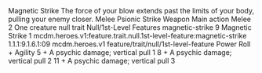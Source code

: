 <ability>
  <name>Magnetic Strike</name>
  <flavor>The force of your blow extends past the limits of your body, pulling your enemy closer.</flavor>
  <keywords>
    <keyword>Melee</keyword>
    <keyword>Psionic</keyword>
    <keyword>Strike</keyword>
    <keyword>Weapon</keyword>
  </keywords>
  <type>Main action</type>
  <distance>Melee 2</distance>
  <target>One creature</target>
  <metadata>
    <class>null</class>
    <feature_type>trait</feature_type>
    <file_dpath>Null/1st-Level Features</file_dpath>
    <item_id>magnetic-strike</item_id>
    <item_index>9</item_index>
    <item_name>Magnetic Strike</item_name>
    <level>1</level>
    <scc>mcdm.heroes.v1:feature.trait.null.1st-level-feature:magnetic-strike</scc>
    <scdc>1.1.1:9.1.6.1:09</scdc>
    <source>mcdm.heroes.v1</source>
    <type>feature/trait/null/1st-level-feature</type>
  </metadata>
  <effects>
    <effect type="roll">
      <roll>Power Roll + Agility</roll>
      <t1>5 + A psychic damage; vertical pull 1</t1>
      <t2>8 + A psychic damage; vertical pull 2</t2>
      <t3>11 + A psychic damage; vertical pull 3</t3>
    </effect>
  </effects>
</ability>
